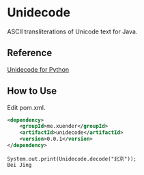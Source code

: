 # Unidecode #

ASCII transliterations of Unicode text for Java.

## Reference ##

[Unidecode for Python](https://pypi.python.org/pypi/Unidecode)

## How to Use ##

Edit pom.xml.

```xml
<dependency>
	<groupId>me.xuender</groupId>
	<artifactId>unidecode</artifactId>
	<version>0.0.1</version>
</dependency>
```

    System.out.print(Unidecode.decode("北京"));
    Bei Jing